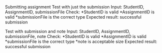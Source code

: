 Submitting assignment
Test with just the submission
Input: StudentID, AssignmentID, submissionFile
Check: 
  *StudentID is valid
  *AssignmentID is valid
  *submissionFile is the correct type
Expected result: successful submission

Test with submission and note
Input: StudentID, AssignmentID, submissionFile, note
Check: 
  *StudentID is valid
  *AssignmentID is valid
  *submissionFile is the correct type
  *note is acceptable size
Expected result: successful submission
